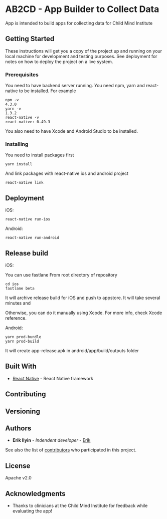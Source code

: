 # AB2CD - App Builder to Collect Data

App is intended to build apps for collecting data for Child Mind Institute

## Getting Started

These instructions will get you a copy of the project up and running on your local machine for development and testing purposes. See deployment for notes on how to deploy the project on a live system.

### Prerequisites

You need to have backend server running.
You need npm, yarn and react-native to be installed.
For example
```
npm -v
4.3.0
yarn -v
1.3.2
react-native -v
react-native: 0.49.3
```
You also need to have Xcode and Android Studio to be installed.

### Installing

You need to install packages first

```
yarn install
```

And link packages with react-native ios and android project

```
react-native link
```

## Deployment

iOS:
```
react-native run-ios
```

Android:
```
react-native run-android
```

## Release build

iOS:

You can use fastlane
From root directory of repository
```
cd ios
fastlane beta
```
It will archive release build for iOS and push to appstore. It will take several minutes and 

Otherwise, you can do it manually using Xcode. For more info, check Xcode reference.


Android:

```
yarn prod-bundle
yarn prod-build
```
It will create app-release.apk in android/app/build/outputs folder

## Built With

* [React Native](https://facebook.github.io/react-native/docs/getting-started.html) - React Native framework

## Contributing

## Versioning

## Authors

* **Erik Ilyin** - *Indendent developer* - [Erik](https://github.com/erik-ilyin)

See also the list of [contributors](https://github.com/ChildMindInstitute/ab2cd-app/contributors) who participated in this project.

## License

Apache v2.0

## Acknowledgments

* Thanks to clinicians at the Child Mind Institute for feedback while evaluating the app!